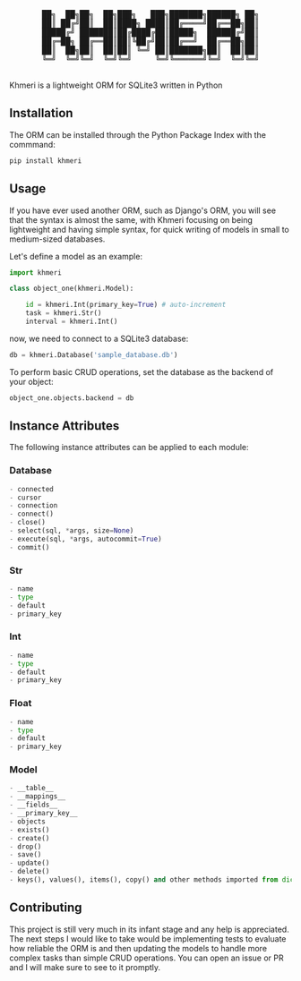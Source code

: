 <div align="center">
<pre>
██╗  ██╗██╗  ██╗███╗   ███╗███████╗██████╗ ██╗
██║ ██╔╝██║  ██║████╗ ████║██╔════╝██╔══██╗██║
█████╔╝ ███████║██╔████╔██║█████╗  ██████╔╝██║
██╔═██╗ ██╔══██║██║╚██╔╝██║██╔══╝  ██╔══██╗██║
██║  ██╗██║  ██║██║ ╚═╝ ██║███████╗██║  ██║██║
╚═╝  ╚═╝╚═╝  ╚═╝╚═╝     ╚═╝╚══════╝╚═╝  ╚═╝╚═╝
                                              
</pre>
</div>

Khmeri is a lightweight ORM for SQLite3 written in Python

## Installation

The ORM can be installed through the Python Package Index with the commmand:
```python
pip install khmeri
```

## Usage 

If you have ever used another ORM, such as Django's ORM, you will see that the syntax is almost the same, with Khmeri focusing on being lightweight and having simple syntax, for quick writing of models in small to medium-sized databases. 

Let's define a model as an example:

```python
import khmeri  

class object_one(khmeri.Model):  

    id = khmeri.Int(primary_key=True) # auto-increment
    task = khmeri.Str()
    interval = khmeri.Int()
```
now, we need to connect to a SQLite3 database:

```python
db = khmeri.Database('sample_database.db')
```
To perform basic CRUD operations, set the database as the backend of your object:

```python
object_one.objects.backend = db
```
## Instance Attributes

The following instance attributes can be applied to each module:

### Database
```python
- connected
- cursor
- connection
- connect()
- close()
- select(sql, *args, size=None)
- execute(sql, *args, autocommit=True)
- commit()
```
### Str
```python
- name
- type
- default
- primary_key
```
### Int
```python
- name
- type
- default
- primary_key
```
### Float
```python
- name
- type
- default
- primary_key 
```
### Model
```python
- __table__
- __mappings__
- __fields__
- __primary_key__
- objects
- exists()
- create()
- drop()
- save()
- update()
- delete()
- keys(), values(), items(), copy() and other methods imported from dict
```

## Contributing

This project is still very much in its infant stage and any help is appreciated. The next steps I would like to take would be implementing tests to evaluate how reliable the ORM is and then updating the models to handle more complex tasks than simple CRUD operations. You can open an issue or PR and I will make sure to see to it promptly.

